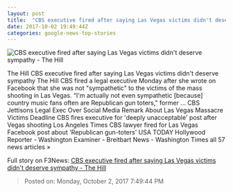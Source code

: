 ```yaml
---
layout: post
title:  "CBS executive fired after saying Las Vegas victims didn't deserve sympathy - The Hill"
date: 2017-10-02 19:49:44Z
categories: google-news-top-stories
---
```


![CBS executive fired after saying Las Vegas victims didn't deserve sympathy - The Hill](http://thehill.com/sites/default/files/lasvegas14_100217getty.jpg)

The Hill CBS executive fired after saying Las Vegas victims didn't deserve sympathy The Hill CBS fired a legal executive Monday after she wrote on Facebook that she was not "sympathetic" to the victims of the mass shooting in Las Vegas. “I'm actually not even sympathetic [because] country music fans often are Republican gun toters," former ... CBS Jettisons Legal Exec Over Social Media Remark About Las Vegas Massacre Victims Deadline CBS fires executive for 'deeply unacceptable' post after Vegas shooting Los Angeles Times CBS lawyer fired for Las Vegas Facebook post about 'Republican gun-toters' USA TODAY Hollywood Reporter - Washington Examiner - Breitbart News - Washington Times all 57 news articles »


Full story on F3News: [CBS executive fired after saying Las Vegas victims didn't deserve sympathy - The Hill](http://www.f3nws.com/n/QDmSyC)

> Posted on: Monday, October 2, 2017 7:49:44 PM
